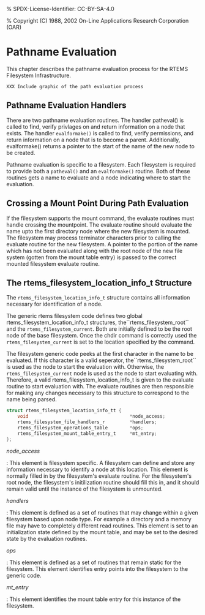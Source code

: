 % SPDX-License-Identifier: CC-BY-SA-4.0

% Copyright (C) 1988, 2002 On-Line Applications Research Corporation (OAR)

# Pathname Evaluation

This chapter describes the pathname evaluation process for the RTEMS Filesystem
Infrastructure.

```shell
XXX Include graphic of the path evaluation process
```

## Pathname Evaluation Handlers

There are two pathname evaluation routines. The handler patheval() is called
to find, verify privlages on and return information on a node that exists. The
handler `evalformake()` is called to find, verify permissions, and return
information on a node that is to become a parent. Additionally, evalformake()
returns a pointer to the start of the name of the new node to be created.

Pathname evaluation is specific to a filesystem. Each filesystem is required
to provide both a `patheval()` and an `evalformake()` routine. Both of
these routines gets a name to evaluate and a node indicating where to start the
evaluation.

## Crossing a Mount Point During Path Evaluation

If the filesystem supports the mount command, the evaluate routines must handle
crossing the mountpoint. The evaluate routine should evaluate the name upto
the first directory node where the new filesystem is mounted. The filesystem
may process terminator characters prior to calling the evaluate routine for the
new filesystem. A pointer to the portion of the name which has not been
evaluated along with the root node of the new file system (gotten from the
mount table entry) is passed to the correct mounted filesystem evaluate
routine.

## The rtems_filesystem_location_info_t Structure

The `rtems_filesystem_location_info_t` structure contains all information
necessary for identification of a node.

The generic rtems filesystem code defines two global
rtems_filesystem_location_info_t structures, the\`\`rtems_filesystem_root\`\` and
the `rtems_filesystem_current`. Both are initially defined to be the root
node of the base filesystem. Once the chdir command is correctly used the
`rtems_filesystem_current` is set to the location specified by the command.

The filesystem generic code peeks at the first character in the name to be
evaluated. If this character is a valid seperator,
the\`\`rtems_filesystem_root\`\` is used as the node to start the evaluation with.
Otherwise, the `rtems_filesystem_current` node is used as the node to start
evaluating with. Therefore, a valid rtems_filesystem_location_info_t is given
to the evaluate routine to start evaluation with. The evaluate routines are
then responsible for making any changes necessary to this structure to
correspond to the name being parsed.

```c
struct rtems_filesystem_location_info_tt {
    void                                     *node_access;
    rtems_filesystem_file_handlers_r         *handlers;
    rtems_filesystem_operations_table        *ops;
    rtems_filesystem_mount_table_entry_t     *mt_entry;
};
```

*node_access*

: This element is filesystem specific. A filesystem can define and store any
  information necessary to identify a node at this location. This element is
  normally filled in by the filesystem's evaluate routine. For the
  filesystem's root node, the filesystem's initilization routine should fill
  this in, and it should remain valid until the instance of the filesystem is
  unmounted.

*handlers*

: This element is defined as a set of routines that may change within a given
  filesystem based upon node type. For example a directory and a memory file
  may have to completely different read routines. This element is set to an
  initialization state defined by the mount table, and may be set to the
  desired state by the evaluation routines.

*ops*

: This element is defined as a set of routines that remain static for the
  filesystem. This element identifies entry points into the filesystem to
  the generic code.

*mt_entry*

: This element identifies the mount table entry for this instance of the
  filesystem.
